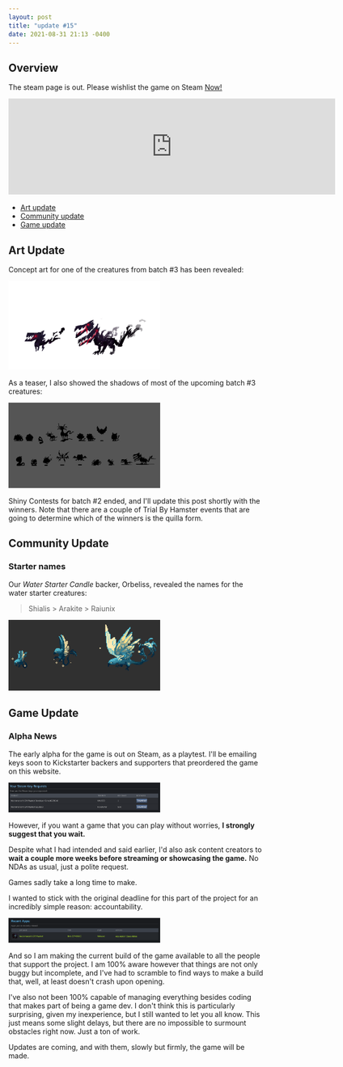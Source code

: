 ```yaml
---
layout: post
title: "update #15"
date: 2021-08-31 21:13 -0400
---
```


<style>
    .image-container img{
        width: 100%;
    }
    .image-container.mid img{
        width: 50%;
        min-width: 300px;
    }
</style>

## Overview

The steam page is out. Please wishlist the game on Steam [<u>Now!</u>](https://store.steampowered.com/app/1409650/Necromancers_Gift)

<iframe src="https://store.steampowered.com/widget/1409650/" frameborder="0" width="646" height="190"></iframe>

- [<u>Art update</u>](#art-update)
- [<u>Community update</u>](#community-update)
- [<u>Game update</u>](#game-update)

## Art Update

Concept art for one of the creatures from batch #3 has been revealed:

<div class="image-container mid">
  <img src="/assets/images/updates/15/batch3-teaser2.png" loading="lazy" alt="" />
</div>

As a teaser, I also showed the shadows of most of the upcoming batch #3 creatures:

<div class="image-container mid">
  <img src="/assets/images/updates/15/batch3-shadow_teaser_all.gif" loading="lazy" alt="" />
</div>

Shiny Contests for batch #2 ended, and I'll update this post shortly with the winners. Note that there are a couple of Trial By Hamster events that are going to determine which of the winners is the quilla form.

## Community Update

### Starter names

Our _Water Starter Candle_ backer, Orbeliss, revealed the names for the water starter creatures:

> Shialis > Arakite > Raiunix

<div class="image-container mid">
  <img src="/assets/images/creatures/water_starter_anim_final.gif" alt=""/>
</div>

## Game Update

### Alpha News

The early alpha for the game is out on Steam, as a playtest. I'll be emailing keys soon to Kickstarter backers and supporters that preordered the game on this website.

<div class="image-container mid">
  <img src="/assets/images/updates/15/key-requests.png" alt=""/>
</div>

However, if you want a game that you can play without worries, **I strongly suggest that you wait.**

Despite what I had intended and said earlier, I'd also ask content creators to **wait a couple more weeks before streaming or showcasing the game.** No NDAs as usual, just a polite request.

Games sadly take a long time to make.

I wanted to stick with the original deadline for this part of the project for an incredibly simple reason: accountability.

<div class="image-container mid">
  <img src="/assets/images/updates/15/playtest-is-out.png" alt=""/>
</div>

And so I am making the current build of the game available to all the people that support the project.
I am 100% aware however that things are not only buggy but incomplete, and I've had to scramble to find ways to make a build that, well, at least doesn't crash upon opening.

I've also not been 100% capable of managing everything besides coding that makes part of being a game dev. I don't think this is particularly surprising, given my inexperience, but I still wanted to let you all know. This just means some slight delays, but there are no impossible to surmount obstacles right now. Just a ton of work.

Updates are coming, and with them, slowly but firmly, the game will be made.
